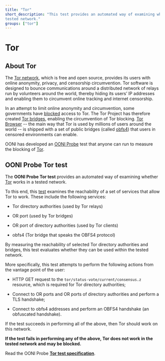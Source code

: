 ```yaml
---
title: "Tor"
short_description: "This test provides an automated way of examining whether Tor works in a
tested network."
groups: ["tor"]
---
```


# Tor

## About Tor

The [Tor network](https://www.torproject.org/), which is free and open source, provides its users with online
anonymity, privacy, and censorship circumvention. Tor software is designed to
bounce communications around a distributed network of relays run by volunteers
around the world, thereby hiding its users’ IP addresses and enabling them to
circumvent online tracking and internet censorship.

In an attempt to limit online anonymity and circumvention, some governments have
[blocked](https://ooni.org/post/iran-internet-censorship/#anonymity-and-circumvention-tools) access to Tor. The Tor Project has therefore created [Tor bridges](https://bridges.torproject.org/),
enabling the circumvention of Tor blocking. [Tor Browser](https://www.torproject.org/download/) -- the main way that Tor
is used by millions of users around the world -- is shipped with a set of public
bridges (called [obfs4](https://bridges.torproject.org/bridges?transport=obfs4)) that users in censored environments can enable. 

OONI has developed an [OONI Probe](https://ooni.org/install/) test that anyone can run to measure the
blocking of [Tor](https://www.torproject.org/).

## OONI Probe Tor test

The **OONI Probe Tor test** provides an automated way of examining whether [Tor](https://www.torproject.org/)
works in a tested network.

To this end, this [test](https://github.com/ooni/probe-engine) examines the reachability of a set of services that allow
Tor to work. These include the following services:
 
* Tor directory authorities (used by Tor relays) 

* OR port (used by Tor bridges) 

* OR port of directory authorities (used by Tor clients) 

* obfs4 (Tor bridge that speaks the OBFS4 protocol)

By measuring the reachability of selected Tor directory authorities and bridges,
this test evaluates whether they can be used within the tested network.

More specifically, this test attempts to perform the following actions from the
vantage point of the user:

* HTTP GET request to the `tor/status-vote/current/consensus.z` resource, which
is required for Tor directory authorities; 

* Connect to OR ports and OR ports of directory authorities and perform a TLS handshake; 

* Connect to obfs4 addresses and perform an OBFS4 handshake (an obfuscated handshake). 

If the test succeeds in performing all of the above, then Tor should work on
this network.

**If the test fails in performing any of the above, Tor does not work in the
tested network and may be blocked.**

Read the OONI Probe **[Tor test specification](https://github.com/ooni/spec/blob/master/nettests/ts-023-tor.md)**.
